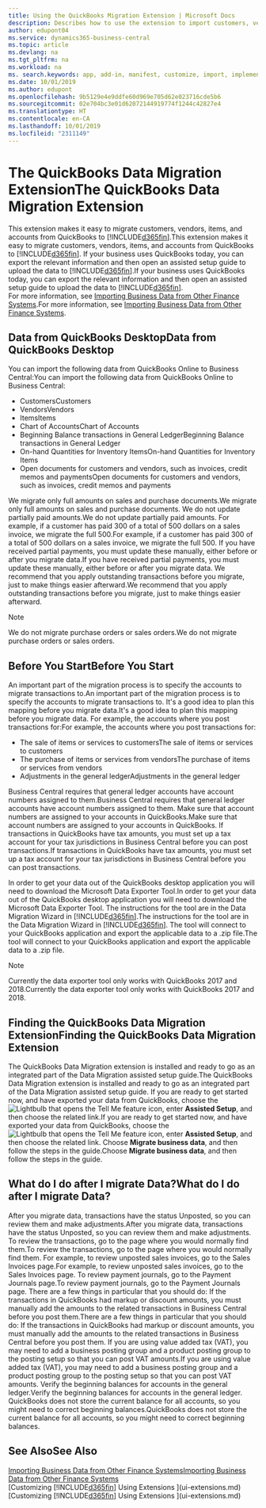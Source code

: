 ```yaml
---
title: Using the QuickBooks Migration Extension | Microsoft Docs
description: Describes how to use the extension to import customers, vendors, items, and accounts from QuickBooks Desktop to Business Central.
author: edupont04
ms.service: dynamics365-business-central
ms.topic: article
ms.devlang: na
ms.tgt_pltfrm: na
ms.workload: na
ms. search.keywords: app, add-in, manifest, customize, import, implement
ms.date: 10/01/2019
ms.author: edupont
ms.openlocfilehash: 9b5129e4e9ddfe60d969e705d62e023716cde5b6
ms.sourcegitcommit: 02e704bc3e01d62072144919774f1244c42827e4
ms.translationtype: HT
ms.contentlocale: en-CA
ms.lasthandoff: 10/01/2019
ms.locfileid: "2311149"
---
```

# <a name="the-quickbooks-data-migration-extension"></a><span data-ttu-id="cada4-103">The QuickBooks Data Migration Extension</span><span class="sxs-lookup"><span data-stu-id="cada4-103">The QuickBooks Data Migration Extension</span></span>
<span data-ttu-id="cada4-104">This extension makes it easy to migrate customers, vendors, items, and accounts from QuickBooks to [!INCLUDE[d365fin](includes/d365fin_md.md)].</span><span class="sxs-lookup"><span data-stu-id="cada4-104">This extension makes it easy to migrate customers, vendors, items, and accounts from QuickBooks to [!INCLUDE[d365fin](includes/d365fin_md.md)].</span></span> <span data-ttu-id="cada4-105">If your business uses QuickBooks today, you can export the relevant information and then open an assisted setup guide to upload the data to [!INCLUDE[d365fin](includes/d365fin_md.md)].</span><span class="sxs-lookup"><span data-stu-id="cada4-105">If your business uses QuickBooks today, you can export the relevant information and then open an assisted setup guide to upload the data to [!INCLUDE[d365fin](includes/d365fin_md.md)].</span></span>  
<span data-ttu-id="cada4-106">For more information, see [Importing Business Data from Other Finance Systems](across-import-data-configuration-packages.md).</span><span class="sxs-lookup"><span data-stu-id="cada4-106">For more information, see [Importing Business Data from Other Finance Systems](across-import-data-configuration-packages.md).</span></span>

## <a name="data-from-quickbooks-desktop"></a><span data-ttu-id="cada4-107">Data from QuickBooks Desktop</span><span class="sxs-lookup"><span data-stu-id="cada4-107">Data from QuickBooks Desktop</span></span>
 
<span data-ttu-id="cada4-108">You can import the following data from QuickBooks Online to Business Central:</span><span class="sxs-lookup"><span data-stu-id="cada4-108">You can import the following data from QuickBooks Online to Business Central:</span></span>

- <span data-ttu-id="cada4-109">Customers</span><span class="sxs-lookup"><span data-stu-id="cada4-109">Customers</span></span>  
- <span data-ttu-id="cada4-110">Vendors</span><span class="sxs-lookup"><span data-stu-id="cada4-110">Vendors</span></span>  
- <span data-ttu-id="cada4-111">Items</span><span class="sxs-lookup"><span data-stu-id="cada4-111">Items</span></span>  
- <span data-ttu-id="cada4-112">Chart of Accounts</span><span class="sxs-lookup"><span data-stu-id="cada4-112">Chart of Accounts</span></span>  
- <span data-ttu-id="cada4-113">Beginning Balance transactions in General Ledger</span><span class="sxs-lookup"><span data-stu-id="cada4-113">Beginning Balance transactions in General Ledger</span></span>  
- <span data-ttu-id="cada4-114">On-hand Quantities for Inventory Items</span><span class="sxs-lookup"><span data-stu-id="cada4-114">On-hand Quantities for Inventory Items</span></span>  
- <span data-ttu-id="cada4-115">Open documents for customers and vendors, such as invoices, credit memos and payments</span><span class="sxs-lookup"><span data-stu-id="cada4-115">Open documents for customers and vendors, such as invoices, credit memos and payments</span></span>  

<span data-ttu-id="cada4-116">We migrate only full amounts on sales and purchase documents.</span><span class="sxs-lookup"><span data-stu-id="cada4-116">We migrate only full amounts on sales and purchase documents.</span></span> <span data-ttu-id="cada4-117">We do not update partially paid amounts.</span><span class="sxs-lookup"><span data-stu-id="cada4-117">We do not update partially paid amounts.</span></span> <span data-ttu-id="cada4-118">For example, if a customer has paid 300 of a total of 500 dollars on a sales invoice, we migrate the full 500.</span><span class="sxs-lookup"><span data-stu-id="cada4-118">For example, if a customer has paid 300 of a total of 500 dollars on a sales invoice, we migrate the full 500.</span></span> <span data-ttu-id="cada4-119">If you have received partial payments, you must update these manually, either before or after you migrate data.</span><span class="sxs-lookup"><span data-stu-id="cada4-119">If you have received partial payments, you must update these manually, either before or after you migrate data.</span></span> <span data-ttu-id="cada4-120">We recommend that you apply outstanding transactions before you migrate, just to make things easier afterward.</span><span class="sxs-lookup"><span data-stu-id="cada4-120">We recommend that you apply outstanding transactions before you migrate, just to make things easier afterward.</span></span>

> [!NOTE]
> <span data-ttu-id="cada4-121">We do not migrate purchase orders or sales orders.</span><span class="sxs-lookup"><span data-stu-id="cada4-121">We do not migrate purchase orders or sales orders.</span></span>

## <a name="before-you-start"></a><span data-ttu-id="cada4-122">Before You Start</span><span class="sxs-lookup"><span data-stu-id="cada4-122">Before You Start</span></span>
<span data-ttu-id="cada4-123">An important part of the migration process is to specify the accounts to migrate transactions to.</span><span class="sxs-lookup"><span data-stu-id="cada4-123">An important part of the migration process is to specify the accounts to migrate transactions to.</span></span> <span data-ttu-id="cada4-124">It's a good idea to plan this mapping before you migrate data.</span><span class="sxs-lookup"><span data-stu-id="cada4-124">It's a good idea to plan this mapping before you migrate data.</span></span> <span data-ttu-id="cada4-125">For example, the accounts where you post transactions for:</span><span class="sxs-lookup"><span data-stu-id="cada4-125">For example, the accounts where you post transactions for:</span></span>

- <span data-ttu-id="cada4-126">The sale of items or services to customers</span><span class="sxs-lookup"><span data-stu-id="cada4-126">The sale of items or services to customers</span></span>  
- <span data-ttu-id="cada4-127">The purchase of items or services from vendors</span><span class="sxs-lookup"><span data-stu-id="cada4-127">The purchase of items or services from vendors</span></span>  
- <span data-ttu-id="cada4-128">Adjustments in the general ledger</span><span class="sxs-lookup"><span data-stu-id="cada4-128">Adjustments in the general ledger</span></span>  

<span data-ttu-id="cada4-129">Business Central requires that general ledger accounts have account numbers assigned to them.</span><span class="sxs-lookup"><span data-stu-id="cada4-129">Business Central requires that general ledger accounts have account numbers assigned to them.</span></span> <span data-ttu-id="cada4-130">Make sure that account numbers are assigned to your accounts in QuickBooks.</span><span class="sxs-lookup"><span data-stu-id="cada4-130">Make sure that account numbers are assigned to your accounts in QuickBooks.</span></span>
<span data-ttu-id="cada4-131">If transactions in QuickBooks have tax amounts, you must set up a tax account for your tax jurisdictions in Business Central before you can post transactions.</span><span class="sxs-lookup"><span data-stu-id="cada4-131">If transactions in QuickBooks have tax amounts, you must set up a tax account for your tax jurisdictions in Business Central before you can post transactions.</span></span>

<span data-ttu-id="cada4-132">In order to get your data out of the QuickBooks desktop application you will need to download the Microsoft Data Exporter Tool.</span><span class="sxs-lookup"><span data-stu-id="cada4-132">In order to get your data out of the QuickBooks desktop application you will need to download the Microsoft Data Exporter Tool.</span></span>  <span data-ttu-id="cada4-133">The instructions for the tool are in the Data Migration Wizard in [!INCLUDE[d365fin](includes/d365fin_md.md)].</span><span class="sxs-lookup"><span data-stu-id="cada4-133">The instructions for the tool are in the Data Migration Wizard in [!INCLUDE[d365fin](includes/d365fin_md.md)].</span></span> <span data-ttu-id="cada4-134">The tool will connect to your QuickBooks application and export the applicable data to a .zip file.</span><span class="sxs-lookup"><span data-stu-id="cada4-134">The tool will connect to your QuickBooks application and export the applicable data to a .zip file.</span></span>  

> [!NOTE]
> <span data-ttu-id="cada4-135">Currently the data exporter tool only works with QuickBooks 2017 and 2018.</span><span class="sxs-lookup"><span data-stu-id="cada4-135">Currently the data exporter tool only works with QuickBooks 2017 and 2018.</span></span>

## <a name="finding-the-quickbooks-data-migration-extension"></a><span data-ttu-id="cada4-136">Finding the QuickBooks Data Migration Extension</span><span class="sxs-lookup"><span data-stu-id="cada4-136">Finding the QuickBooks Data Migration Extension</span></span>
<span data-ttu-id="cada4-137">The QuickBooks Data Migration extension is installed and ready to go as an integrated part of the Data Migration assisted setup guide.</span><span class="sxs-lookup"><span data-stu-id="cada4-137">The QuickBooks Data Migration extension is installed and ready to go as an integrated part of the Data Migration assisted setup guide.</span></span> <span data-ttu-id="cada4-138">If you are ready to get started now, and have exported your data from QuickBooks, choose the ![Lightbulb that opens the Tell Me feature](media/ui-search/search_small.png "Tell me what you want to do") icon, enter **Assisted Setup**, and then choose the related link.</span><span class="sxs-lookup"><span data-stu-id="cada4-138">If you are ready to get started now, and have exported your data from QuickBooks, choose the ![Lightbulb that opens the Tell Me feature](media/ui-search/search_small.png "Tell me what you want to do") icon, enter **Assisted Setup**, and then choose the related link.</span></span> <span data-ttu-id="cada4-139">Choose **Migrate business data**, and then follow the steps in the guide.</span><span class="sxs-lookup"><span data-stu-id="cada4-139">Choose **Migrate business data**, and then follow the steps in the guide.</span></span>  

## <a name="what-do-i-do-after-i-migrate-data"></a><span data-ttu-id="cada4-140">What do I do after I migrate Data?</span><span class="sxs-lookup"><span data-stu-id="cada4-140">What do I do after I migrate Data?</span></span>
<span data-ttu-id="cada4-141">After you migrate data, transactions have the status Unposted, so you can review them and make adjustments.</span><span class="sxs-lookup"><span data-stu-id="cada4-141">After you migrate data, transactions have the status Unposted, so you can review them and make adjustments.</span></span> <span data-ttu-id="cada4-142">To review the transactions, go to the page where you would normally find them.</span><span class="sxs-lookup"><span data-stu-id="cada4-142">To review the transactions, go to the page where you would normally find them.</span></span> <span data-ttu-id="cada4-143">For example, to review unposted sales invoices, go to the Sales Invoices page.</span><span class="sxs-lookup"><span data-stu-id="cada4-143">For example, to review unposted sales invoices, go to the Sales Invoices page.</span></span> <span data-ttu-id="cada4-144">To review payment journals, go to the Payment Journals page.</span><span class="sxs-lookup"><span data-stu-id="cada4-144">To review payment journals, go to the Payment Journals page.</span></span>
<span data-ttu-id="cada4-145">There are a few things in particular that you should do: If the transactions in QuickBooks had markup or discount amounts, you must manually add the amounts to the related transactions in Business Central before you post them.</span><span class="sxs-lookup"><span data-stu-id="cada4-145">There are a few things in particular that you should do: If the transactions in QuickBooks had markup or discount amounts, you must manually add the amounts to the related transactions in Business Central before you post them.</span></span>
<span data-ttu-id="cada4-146">If you are using value added tax (VAT), you may need to add a business posting group and a product posting group to the posting setup so that you can post VAT amounts.</span><span class="sxs-lookup"><span data-stu-id="cada4-146">If you are using value added tax (VAT), you may need to add a business posting group and a product posting group to the posting setup so that you can post VAT amounts.</span></span>
<span data-ttu-id="cada4-147">Verify the beginning balances for accounts in the general ledger.</span><span class="sxs-lookup"><span data-stu-id="cada4-147">Verify the beginning balances for accounts in the general ledger.</span></span> <span data-ttu-id="cada4-148">QuickBooks does not store the current balance for all accounts, so you might need to correct beginning balances.</span><span class="sxs-lookup"><span data-stu-id="cada4-148">QuickBooks does not store the current balance for all accounts, so you might need to correct beginning balances.</span></span>

## <a name="see-also"></a><span data-ttu-id="cada4-149">See Also</span><span class="sxs-lookup"><span data-stu-id="cada4-149">See Also</span></span>
[<span data-ttu-id="cada4-150">Importing Business Data from Other Finance Systems</span><span class="sxs-lookup"><span data-stu-id="cada4-150">Importing Business Data from Other Finance Systems</span></span>](across-import-data-configuration-packages.md)  
<span data-ttu-id="cada4-151">[Customizing [!INCLUDE[d365fin](includes/d365fin_md.md)] Using Extensions ](ui-extensions.md)</span><span class="sxs-lookup"><span data-stu-id="cada4-151">[Customizing [!INCLUDE[d365fin](includes/d365fin_md.md)] Using Extensions ](ui-extensions.md)</span></span>  
